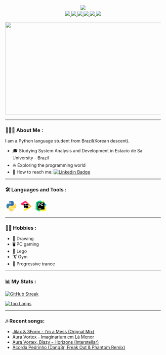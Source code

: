 <div id="header" align="center">
  <img src="https://media.giphy.com/media/Nx0rz3jtxtEre/giphy.gif" width="350"/>
</div>

<div id="badges" align="center">
  <a href="https://www.linkedin.com/in/adriano-kim/">
    <img src="https://img.shields.io/badge/LinkedIn-0077B5?style=for-the-badge&logo=linkedin&logoColor=white"/>
  </a>
  <a href="https://www.instagram.com/kimzeraaa/">
    <img src="https://img.shields.io/badge/Instagram-E4405F?style=for-the-badge&logo=instagram&logoColor=white"/>
  </a>
  <a href="https://www.facebook.com/adriano.kim.35">
    <img src="https://img.shields.io/badge/Facebook-1877F2?style=for-the-badge&logo=facebook&logoColor=white"/>
  </a>
  <a href="https://discordapp.com/users/317102826398547970/">
    <img src="https://img.shields.io/badge/Discord-5865F2?style=for-the-badge&logo=discord&logoColor=white"/>
  </a>
  <a href="https://steamcommunity.com/profiles/76561198022161657">
    <img src="https://img.shields.io/badge/Steam-000000?style=for-the-badge&logo=steam&logoColor=white"/>
  </a>
  <a href="https://overwatch.blizzard.com/pt-br/career/pc/kimzerapqp-1745/">
    <img src="https://img.shields.io/badge/Battle.net-000?style=for-the-badge&logo=battle.net&logoColor=148EFF"/>
  </a>  
</div>

<div id="counter" align="center">
<img src="https://komarev.com/ghpvc/?username=AdrianoHKim&style=flat-square&color=blue" alt=""/>
</div>

<div align="center">
  <img src="https://media.giphy.com/media/fsoCk5kgOcYMM/giphy-downsized-large.gif" width="600" height="300"/>
</div>

---

### 👨🏻‍💻 About Me :

I am a Python language student from Brazil(Korean descent).
- 🎓 Studying System Analysis and Development in Estacio de Sa University - Brazil
- ⛵ Exploring the programming world
- 📧 How to reach me: [![Linkedin Badge](https://img.shields.io/badge/-AdrianoHKim-blue?style=flat&logo=Linkedin&logoColor=white)](https://www.linkedin.com/in/adriano-kim/)  

---

### :hammer_and_wrench: Languages and Tools :
<div>
  <img src="https://github.com/devicons/devicon/blob/master/icons/python/python-original.svg" width="40" height="40"/>&nbsp;
  <img src="https://github.com/devicons/devicon/blob/master/icons/jetbrains/jetbrains-original.svg" width="40" height="40"/>&nbsp;
  <img src="https://github.com/devicons/devicon/blob/master/icons/pycharm/pycharm-original.svg" width="40" height="40"/>&nbsp;
<div>
  
---

### 🤸‍♂️ Hobbies :
- 🎨 Drawing
- 🖥️ PC gaming
- 🧱 Lego
- 🏋️ Gym
- 🎵 Progressive trance

---

### 📊 My Stats :
[![GitHub Streak](http://github-readme-streak-stats.herokuapp.com?user=AdrianoHKim&theme=dark&background=000000)](https://git.io/streak-stats)

[![Top Langs](https://github-readme-stats.vercel.app/api/top-langs/?username=AdrianoHKim&layout=compact&theme=vision-friendly-dark)](https://github.com/anuraghazra/github-readme-stats)

---

### 🎶 Recent songs:
<!-- BLOG-POST-LIST:START -->
- [Jilax &amp; 3Form - I&#39;m a Mess &lpar;Orignal Mix&rpar;](https://www.youtube.com/watch?v=_63KEXQCjTo)
- [Aura Vortex - Imaginarium em Lá Menor](https://www.youtube.com/watch?v=ADNRKbygoLo)
- [Aura Vortex, Blazy - Horizons &lpar;Interstellar&rpar;](https://www.youtube.com/watch?v=OPr5Imgps5c)
- [Acorda Pedrinho &lpar;Dang3r, Freak Out &amp; Phantom Remix&rpar;](https://www.youtube.com/watch?v=Sz35MMzP8ms)
<!-- BLOG-POST-LIST:END -->
